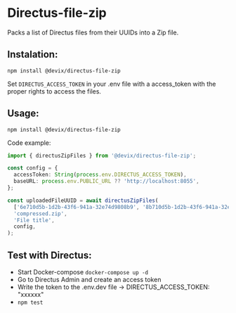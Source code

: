 # Directus-file-zip

Packs a list of Directus files from their UUIDs into a Zip file.

## Instalation:

```
npm install @devix/directus-file-zip
```

Set `DIRECTUS_ACCESS_TOKEN` in your .env file with a access_token with the proper rights to access the files.

## Usage:

```
npm install @devix/directus-file-zip
```

Code example:

```ts
import { directusZipFiles } from '@devix/directus-file-zip';

const config = {
  accessToken: String(process.env.DIRECTUS_ACCESS_TOKEN),
  baseURL: process.env.PUBLIC_URL ?? 'http://localhost:8055',
};

const uploadedFileUUID = await directusZipFiles(
  ['6e710d5b-1d2b-43f6-941a-32e74d9808b9', '8b710d5b-1d2b-43f6-941a-32e74d9808c5'],
  'compressed.zip',
  'File title',
  config,
);
```

## Test with Directus:

- Start Docker-compose `docker-compose up -d`
- Go to Directus Admin and create an access token
- Write the token to the .env.dev file -> DIRECTUS_ACCESS_TOKEN: "xxxxxx"
- `npm test`
